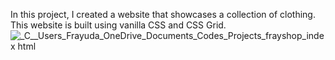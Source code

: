 In this project, I created a website that showcases a collection of clothing. This website is built using vanilla CSS and CSS Grid.
![_C__Users_Frayuda_OneDrive_Documents_Codes_Projects_frayshop_index html](https://github.com/user-attachments/assets/f30e6598-1207-4c2c-9ab9-10f6ce9244ae)

